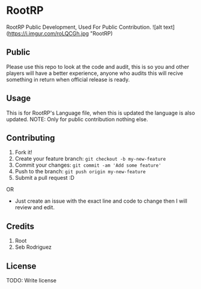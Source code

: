 # RootRP

RootRP Public Development, Used For Public Contribution. 
![alt text](https://i.imgur.com/roLQCGh.jpg "RootRP)

## Public

Please use this repo to look at the code and audit, this is so you and other players will have a better experience, anyone who audits this will recive something in return when official release is ready.

## Usage

This is for RootRP's Language file, when this is updated the language is also updated.
NOTE: Only for public contribution nothing else.

## Contributing

1. Fork it!
2. Create your feature branch: `git checkout -b my-new-feature`
3. Commit your changes: `git commit -am 'Add some feature'`
4. Push to the branch: `git push origin my-new-feature`
5. Submit a pull request :D

OR
* Just create an issue with the exact line and code to change then I will review and edit.

## Credits

1. Root
2. Seb Rodriguez

## License

TODO: Write license
